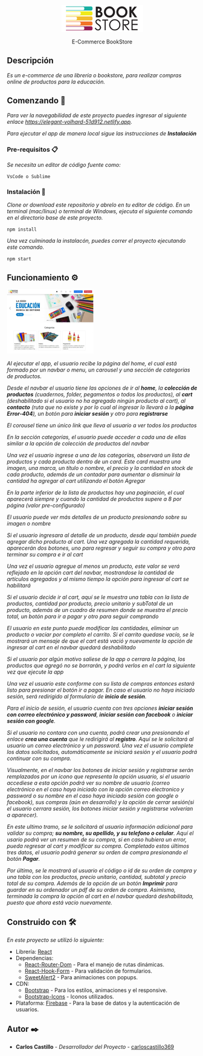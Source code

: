 <p align="center">
  <p align="center">
      <img src="/images/logo/logo.png" alt="" height="72">
  </p>
  <p align="center">
    E-Commerce BookStore
  </p>
</p>

## Descripción

_Es un e-commerce de una librería o bookstore, para realizar compras online de productos para la educación._

## Comenzando 🚀

_Para ver la navegabilidad de este proyecto puedes ingresar al siguiente enlace <https://elegant-volhard-51d912.netlify.app>._

_Para ejecutar el app de manera local sigue las instrucciones de **Instalación**_

### Pre-requisitos 📋

_Se necesita un editor de código fuente como:_

```
VsCode o Sublime
```

### Instalación 🔧

_Clone or download este repositorio y abrelo en tu editor de código. En un terminal (mac/linux) o terminal de Windows, ejecuta el siguiente comando en el directorio base de este proyecto._

```
npm install
```

_Una vez culminada la instalacón, puedes correr el proyecto ejecutando este comando._

```
npm start
```

## Funcionamiento ⚙️

<img src="/images/readmeImages/homePage.JPG" alt="" height="172">

_Al ejecutar el app, el usuario recibe la página del home, el cual está formado por un navbar o menu, un carousel y una sección de categorias de productos._

_Desde el navbar el usuario tiene las opciones de ir al **home**, la **colección de productos** (cuadernos, folder, pegamentos o todos los productos), al **cart** (deshabilitado si el usuario no ha agregado ningún producto al cart), al **contacto** (ruta que no existe y por lo cual al ingresar lo llevará a la **página Error-404**), un botón para **iniciar sesión** y otro para **registrarse**_

_El corousel tiene un único link que lleva al usuario a ver todos los productos_

_En la sección categorías, el usuario puede acceder a cada una de ellas similar a la opción de colección de productos del navbar_

_Una vez el usuario ingrese a una de las categorías, observará un lista de productos y cada producto dentro de un card. Este card muestra una imagen, una marca, un título o nombre, el precio y la cantidad en stock de cada producto, además de un contador para aumentar o disminuir la cantidad ha agregar al cart utilizando el botón Agregar_

_En la parte inferior de la lista de productos hay una paginación, el cual aparecerá siempre y cuando la cantidad de productos supere a 8 por página (valor pre-configurado)_

_El usuario puede ver más detalles de un producto presionando sobre su imagen o nombre_

_Si el usuario ingresara al detalle de un producto, desde aquí también puede agregar dicho producto al cart. Una vez agregada la cantidad requerida, aparecerán dos botones, uno para regresar y seguir su compra y otro para terminar su compra e ir al cart_

_Una vez el usuario agregue al menos un producto, este valor se verá reflejado en la opción cart del navbar, mostrandose la cantidad de artículos agregados y al mismo tiempo la opción para ingresar al cart se habilitará_

_Si el usuario decide ir al cart, aquí se le muestra una tabla con la lista de productos, cantidad por producto, precio unitario y subTotal de un producto, además de un cuadro de resumen donde se muestra el precio total, un botón para ir a pagar y otro para seguir comprando_

_El usuario en este punto puede modificar las cantidades, eliminar un producto o vaciar por completo el carrito. Si el carrito quedase vacío, se le mostrará un mensaje de que el cart está vació y nuevamente la opción de ingresar al cart en el navbar quedará deshabilitado_

_Si el usuario por algún motivo saliese de la app o cerrara la página, los productos que agregó no se borrarán, y podrá verlos en el cart la siguiente vez que ejecute la app_

_Una vez el usuario este conforme con su lista de compras entonces estará listo para presionar el botón ir a pagar. En caso el usuario no haya iniciado sesión, será redirigido al formulario de **inicio de sesión**._

_Para el inicio de sesión, el usuario cuenta con tres opciones **iniciar sesión con correo electrónico y password**, **iniciar sesión con facebook** o **iniciar sesión con google**._

_Si el usuario no contara con una cuenta, podrá crear una presionando el enlace **crea una cuenta** que le redirigirá al **registro**. Aquí se le solicitará al usuario un correo electrónico y un password. Una vez el usuario complete los datos solicitados, automáticamente se iniciará sesión y el usuario podrá continuar con su compra._

_Visualmente, en el navbar los botones de iniciar sesión y registrarse serán remplazados por un icono que representa la opción usuario, si el usuario accediese a esta opción podrá ver su nombre de usuario (correo electrónico en el caso haya iniciado con la opción correo electronico y password o su nombre en el caso haya iniciado sesión con google o facebook), sus compras (aún en desarrollo) y la opción de cerrar sesión(si el usuario cerrara sesión, los botones iniciar sesión y registrarse volverían a aparecer)._

_En este ultimo tramo, se le solicitará al usuario información adicional para validar su compra; **su nombre, su apellido, y su telefono o celular**. Aquí el usario podrá ver un resumen de su compra, si en caso hubiera un error, pueda regresar al cart y modificar su compra. Completado estos últimos tres datos, el usuario podrá generar su orden de compra presionando el botón **Pagar**._

_Por último, se le mostrará al usuario el código o id de su orden de compra y una tabla con los productos, precio unitario, cantidad, subtotal y precio total de su compra. Además de la opción de un botón **Imprimir** para guardar en su ordenador un pdf de su orden de compra. Asimismo, terminada la compra la opción al cart en el navbar quedará deshabilitada, puesto que ahora está vacio nuevamente._

## Construido con 🛠️

_En este proyecto se utilizó lo siguiente:_

* Librería: [React](https://es.reactjs.org/)
* Dependencias: 
    * [React-Router-Dom](https://reactrouter.com/) - Para el manejo de rutas dinámicas.
    * [React-Hook-Form](https://react-hook-form.com/) - Para validación de formularios.
    * [SweetAlert2](https://sweetalert2.github.io/) - Para animaciones con popups.
* CDN:
    * [Bootstrap](https://getbootstrap.com/) - Para los estilos, animaciones y el responsive.
    * [Bootstrap-Icons](https://icons.getbootstrap.com/) - Iconos utilizados.
* Plataforma: [Firebase](https://firebase.google.com/) - Para la base de datos y la autenticación de usuarios.

## Autor ✒️

* **Carlos Castillo** - *Desarrollador del Proyecto* - [carloscastillo369](https://github.com/carloscastillo369)